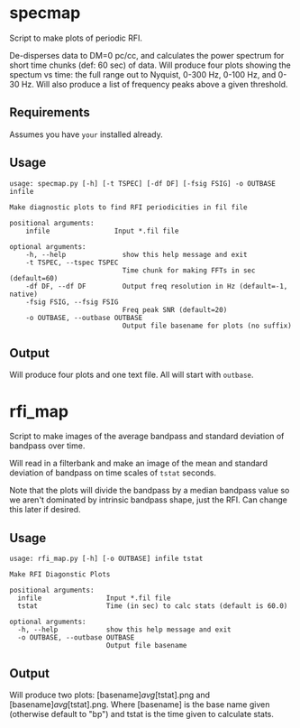 # specmap
Script to make plots of periodic RFI. 

De-disperses data to DM=0 pc/cc, and calculates the power 
spectrum for short time chunks (def: 60 sec) of data. Will 
produce four plots showing the spectum vs time: the full range 
out to Nyquist, 0-300 Hz, 0-100 Hz, and 0-30 Hz.  Will also 
produce a list of frequency peaks above a given threshold.

## Requirements 

Assumes you have `your` installed already.

## Usage

    usage: specmap.py [-h] [-t TSPEC] [-df DF] [-fsig FSIG] -o OUTBASE infile

    Make diagnostic plots to find RFI periodicities in fil file

    positional arguments:
        infile                Input *.fil file

    optional arguments:
        -h, --help              show this help message and exit
        -t TSPEC, --tspec TSPEC
                                Time chunk for making FFTs in sec (default=60)
        -df DF, --df DF         Output freq resolution in Hz (default=-1, native)
        -fsig FSIG, --fsig FSIG
                                Freq peak SNR (default=20)
        -o OUTBASE, --outbase OUTBASE
                                Output file basename for plots (no suffix)

## Output

Will produce four plots and one text file.  All will start 
with `outbase`. 


# rfi_map
Script to make images of the average bandpass 
and standard deviation of bandpass over time. 

Will read in a filterbank and make an image of 
the mean and standard deviation of bandpass 
on time scales of `tstat` seconds.  

Note that the plots will divide the bandpass by 
a median bandpass value so we aren't dominated 
by intrinsic bandpass shape, just the RFI.  Can 
change this later if desired.

## Usage

    usage: rfi_map.py [-h] [-o OUTBASE] infile tstat

    Make RFI Diagonstic Plots

    positional arguments:
      infile                Input *.fil file
      tstat                 Time (in sec) to calc stats (default is 60.0)
    
    optional arguments:
      -h, --help            show this help message and exit
      -o OUTBASE, --outbase OUTBASE
                            Output file basename


## Output

Will produce two plots: [basename]_avg_[tstat].png and 
[basename]_avg_[tstat].png.  Where [basename] is the base name 
given (otherwise default to "bp") and tstat is the time given 
to calculate stats.
